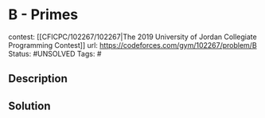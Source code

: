 # B - Primes

contest: [[CFICPC/102267/102267|The 2019 University of Jordan Collegiate Programming Contest]]
url: https://codeforces.com/gym/102267/problem/B
Status: #UNSOLVED
Tags: #

## Description

## Solution


